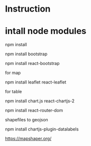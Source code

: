 # Instruction

# intall node modules
npm install

npm install bootstrap

npm install react-bootstrap


for map

npm install leaflet react-leaflet

for table

npm install chart.js react-chartjs-2

npm install react-router-dom

shapefiles to geojson

npm install chartjs-plugin-datalabels


https://mapshaper.org/

